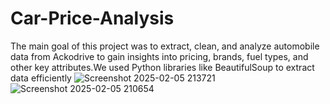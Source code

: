 # Car-Price-Analysis
The main goal of this project was to extract, clean, and analyze automobile data from Ackodrive to gain insights into pricing, brands, fuel types, and other key attributes.We used Python libraries like BeautifulSoup to extract data efficiently
![Screenshot 2025-02-05 213721](https://github.com/user-attachments/assets/dbf073fb-3695-4f94-970d-2fdee7ab1728)
![Screenshot 2025-02-05 210654](https://github.com/user-attachments/assets/0fb89058-301b-4b6d-9032-b166bb2a0b1a)
